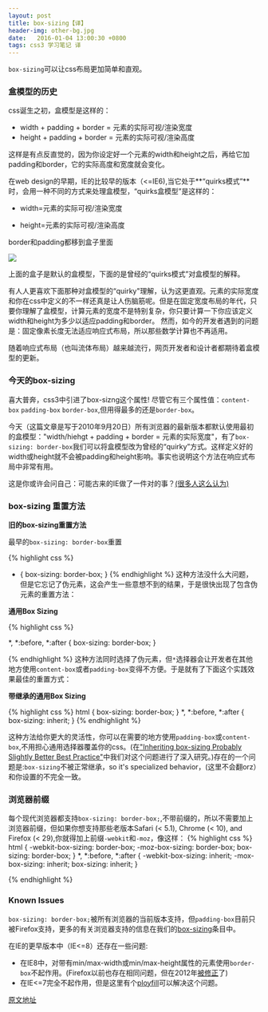 ```yaml
---
layout: post
title: box-sizing【译】
header-img: other-bg.jpg
date:   2016-01-04 13:00:30 +0800
tags: css3 学习笔记 译
---
```





`box-sizing`可以让css布局更加简单和直观。

### 盒模型的历史

css诞生之初，盒模型是这样的：


* width + padding + border = 元素的实际可视/渲染宽度
* height + padding + border = 元素的实际可视/渲染高度


这样是有点反直觉的，因为你设定好一个元素的width和height之后，再给它加padding和border，它的实际高度和宽度就会变化。



在web design的早期，IE的比较早的版本（<=IE6),当它处于**“quirks模式”**时，会用一种不同的方式来处理盒模型，“quirks盒模型”是这样的：

* width=元素的实际可视/渲染宽度

* height=元素的实际可视/渲染高度

border和padding都移到盒子里面

![](https://cdn.css-tricks.com/wp-content/uploads/2010/09/widthbox.png)


上面的盒子是默认的盒模型，下面的是曾经的“quirks模式”对盒模型的解释。


有人人更喜欢下面那种对盒模型的“quirky"理解，认为这更直观。元素的实际宽度和你在css中定义的不一样还真是让人伤脑筋呢。但是在固定宽度布局的年代，只要你理解了盒模型，计算元素的宽度不是特别复杂，你只要计算一下你应该定义width和height为多少以适应padding和border。
然而，如今的开发者遇到的问题是：固定像素长度无法适应响应式布局，所以那些数学计算也不再适用。


随着响应式布局（也叫流体布局）越来越流行，网页开发者和设计者都期待着盒模型的更新。


### 今天的box-sizing


喜大普奔，css3中引进了box-sizng这个属性! 尽管它有三个属性值：`content-box`  `padding-box` `border-box`,但用得最多的还是`border-box`。

今天（这篇文章是写于2010年9月20日）所有浏览器的最新版本都默认使用最初的盒模型："width/hiehgt + padding + border = 元素的实际宽度"，有了`box-sizing: border-box`我们可以将盒模型改为曾经的“quirky”方式。这样定义好的width或height就不会被padding和height影响。事实也说明这个方法在响应式布局中非常有用。


这是你或许会问自己：可能古来的IE做了一件对的事？[(很多人这么认为)](http://www.jefftk.com/p/the-revenge-of-the-ie-box-model)


### box-sizing 重置方法

**旧的box-sizing重置方法**

最早的`box-sizing: border-box`重置


{% highlight css %}
* {
	box-sizing: border-box;
}
{% endhighlight %}
这种方法没什么大问题，但是它忘记了伪元素，这会产生一些意想不到的结果，于是很快出现了包含伪元素的重置方法：

**通用Box Sizing**

{% highlight css %}

*, *:before, *:after {
	box-sizing: border-box;
}

{% endhighlight %}
这种方法同时选择了伪元素，但`*`选择器会让开发者在其他地方使用`content-box`或者`padding-box`变得不方便。于是就有了下面这个实践效果最佳的重置方式：

**带继承的通用Box Sizing**

{% highlight css %}
html {
	box-sizing: border-box;
}
*, *:before, *:after {
	box-sizing: inherit;
}
{% endhighlight %}

这种方法给你更大的灵活性，你可以在需要的地方使用`padding-box`或`content-box`,不用担心通用选择器覆盖你的css。(在["Inheriting box-sizing Probably Slightly Better Best Practice"](https://css-tricks.com/inheriting-box-sizing-probably-slightly-better-best-practice/)中我们对这个问题进行了深入研究。)存在的一个问题是:`box-sizing`不被正常继承，so it's specialized behavior，(这里不会翻orz）和你设置的不完全一致。

### 浏览器前缀
每个现代浏览器都支持`box-sizing: border-box;`,不带前缀的，所以不需要加上浏览器前缀，但如果你想支持那些老版本Safari (< 5.1), Chrome (< 10), and Firefox (< 29),你就得加上前缀`-webkit`和`-moz`，像这样：
{% highlight css %}
html {
	-webkit-box-sizing: border-box;
	-moz-box-sizing: border-box;
	box-sizing: border-box;
}
*, *:before, *:after {
	-webkit-box-sizing: inherit;
	-mox-box-sizing: inherit;
	box-sizing: inherit;
}

 {% endhighlight %}



### Known Issues
 `box-sizing: border-box;`被所有浏览器的当前版本支持，但`padding-box`目前只被Firefox支持，更多的有关浏览器支持的信息在我们的[box-sizing](https://css-tricks.com/almanac/properties/b/box-sizing/)条目中。

 在IE的更早版本中（IE<=8）还存在一些问题:

 * 在IE8中，对带有min/max-width或min/max-height属性的元素使用`border-box`不起作用。(Firefox以前也存在相同问题，但在2012年[被修正](https://bugzilla.mozilla.org/show_bug.cgi?id=308801)了)
 * 在IE<=7完全不起作用，但是这里有个[ployfill](https://github.com/Schepp/box-sizing-polyfill)可以解决这个问题。


[原文地址](https://css-tricks.com/box-sizing/)